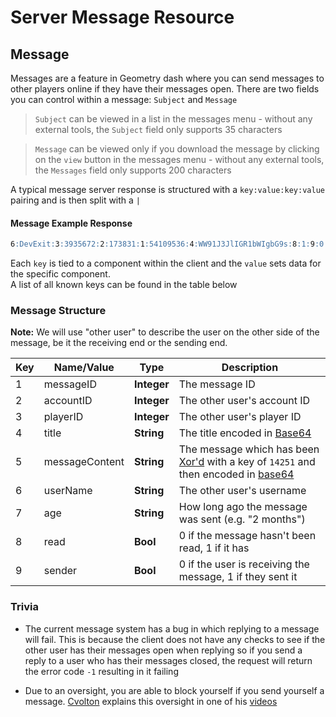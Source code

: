 # Server Message Resource

## Message

Messages are a feature in Geometry dash where you can send messages to other players online if they have their messages open. There are two fields you can control within a message: `Subject` and `Message`

> `Subject` can be viewed in a list in the messages menu - without any external tools, the `Subject` field only supports 35 characters

> `Message` can be viewed only if you download the message by clicking on the `view` button in the messages menu - without any external tools, the `Messages` field only supports 200 characters

A typical message server response is structured with a `key:value:key:value` pairing and is then split with a `|`
<!-- tabs:start -->

#### **Message Example Response**

```md
6:DevExit:3:3935672:2:173831:1:54109536:4:WW91J3JlIGR1bWIgbG9s:8:1:9:0:5:TWhtIHllcCB5b3UncmUgcCBkdW1iIGxtYW8=:7:19 minutes
```
<!-- tabs:end -->

Each `key` is tied to a component within the client and the `value` sets data for the specific component.  
A list of all known keys can be found in the table below

### Message Structure

**Note:** We will use "other user" to describe the user on the other side of the message, be it the receiving end or the sending end.

| Key | Name/Value | Type | Description |
| --- | ---------- | ---- | ----------- |
| 1   | messageID  | **Integer** | The message ID
| 2   | accountID  | **Integer** | The other user's account ID
| 3   | playerID   | **Integer** | The other user's player ID
| 4   | title      | **String** | The title encoded in [Base64](/topics/encryption/base64.md)
| 5   | messageContent | **String** | The message which has been [Xor'd](/topics/encryption/xor.md) with a key of `14251` and then encoded in [base64](/topics/encryption/base64.md)
| 6   | userName   | **String** | The other user's username
| 7   | age     | **String** | How long ago the message was sent (e.g. "2 months")
| 8   | read    | **Bool** | 0 if the message hasn't been read, 1 if it has
| 9   | sender    | **Bool** | 0 if the user is receiving the message, 1 if they sent it

### Trivia

- The current message system has a bug in which replying to a message will fail. This is because the client does not have any checks to see if the other user has their messages open when replying so if you send a reply to a user who has their messages closed, the request will return the error code `-1` resulting in it failing

- Due to an oversight, you are able to block yourself if you send yourself a message. [Cvolton](https://github.com/Cvolton) explains this oversight in one of his [videos](https://www.youtube.com/watch?v=R18tKYFrIqE)
